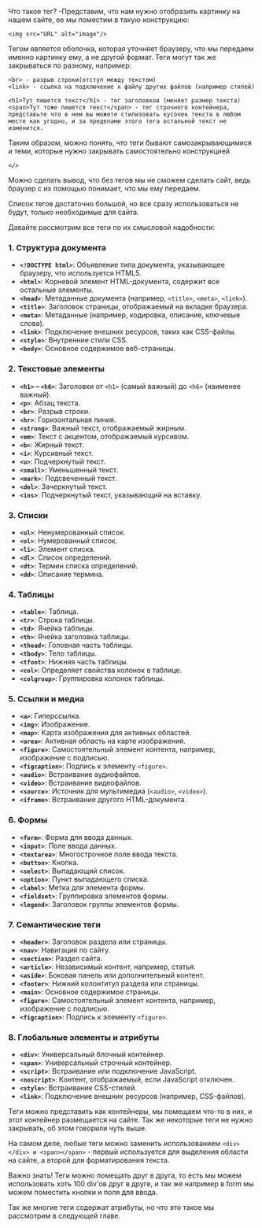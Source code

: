 Что такое тег? -Представим, что нам нужно отобразить картинку на нашем сайте, ее мы поместим в такую конструкцию: 
```
<img src="URL" alt="image"/>
```
Тегом является оболочка, которая уточняет браузеру, что мы передаем именно картинку ему, а не другой формат. Теги могут так же закрываться по разному, например:
```
<br> - разрыв строки(отступ между текстом)
<link> - ссылка на подключение к файлу других файлов (например стилей)

<h1>Тут пишется текст</h1> - тег заголовков (меняет размер текста)
<span>Тут тоже пишется текст</span> - тег строчного контейнера, представьте что в нем вы можете стилизовать кусочек текста в любом месте как угодно, и за пределами этого тега остальной текст не изменится.
```
Таким образом, можно понять, что теги бывают самозакрывающимися и теми, которые нужно закрывать самостоятельно конструкцией 
```
</>
```

Можно сделать вывод, что без тегов мы не сможем сделать сайт, ведь браузер с их помощью понимает, что мы ему передаем.

Список тегов достаточно большой, но все сразу использоваться не будут, только необходимые для сайта. 

Давайте рассмотрим все теги по их смысловой надобности:
### **1. Структура документа**

- **`<!DOCTYPE html>`**: Объявление типа документа, указывающее браузеру, что используется HTML5.
- **`<html>`**: Корневой элемент HTML-документа, содержит все остальные элементы.
- **`<head>`**: Метаданные документа (например, `<title>`, `<meta>`, `<link>`).
- **`<title>`**: Заголовок страницы, отображаемый на вкладке браузера.
- **`<meta>`**: Метаданные (например, кодировка, описание, ключевые слова).
- **`<link>`**: Подключение внешних ресурсов, таких как CSS-файлы.
- **`<style>`**: Внутренние стили CSS.
- **`<body>`**: Основное содержимое веб-страницы.

### 2. **Текстовые элементы**

- **`<h1>` – `<h6>`**: Заголовки от `<h1>` (самый важный) до `<h6>` (наименее важный).
- **`<p>`**: Абзац текста.
- **`<br>`**: Разрыв строки.
- **`<hr>`**: Горизонтальная линия.
- **`<strong>`**: Важный текст, отображаемый жирным.
- **`<em>`**: Текст с акцентом, отображаемый курсивом.
- **`<b>`**: Жирный текст.
- **`<i>`**: Курсивный текст.
- **`<u>`**: Подчеркнутый текст.
- **`<small>`**: Уменьшенный текст.
- **`<mark>`**: Подсвеченный текст.
- **`<del>`**: Зачеркнутый текст.
- **`<ins>`**: Подчеркнутый текст, указывающий на вставку.

### 3. **Списки**

- **`<ul>`**: Ненумерованный список.
- **`<ol>`**: Нумерованный список.
- **`<li>`**: Элемент списка.
- **`<dl>`**: Список определений.
- **`<dt>`**: Термин списка определений.
- **`<dd>`**: Описание термина.

### 4. **Таблицы**

- **`<table>`**: Таблица.
- **`<tr>`**: Строка таблицы.
- **`<td>`**: Ячейка таблицы.
- **`<th>`**: Ячейка заголовка таблицы.
- **`<thead>`**: Головная часть таблицы.
- **`<tbody>`**: Тело таблицы.
- **`<tfoot>`**: Нижняя часть таблицы.
- **`<col>`**: Определяет свойства колонок в таблице.
- **`<colgroup>`**: Группировка колонок таблицы.

### 5. **Ссылки и медиа**

- **`<a>`**: Гиперссылка.
- **`<img>`**: Изображение.
- **`<map>`**: Карта изображения для активных областей.
- **`<area>`**: Активная область на карте изображения.
- **`<figure>`**: Самостоятельный элемент контента, например, изображение с подписью.
- **`<figcaption>`**: Подпись к элементу `<figure>`.
- **`<audio>`**: Встраивание аудиофайлов.
- **`<video>`**: Встраивание видеофайлов.
- **`<source>`**: Источник для мультимедиа (`<audio>`, `<video>`).
- **`<iframe>`**: Встраивание другого HTML-документа.

### 6. **Формы**

- **`<form>`**: Форма для ввода данных.
- **`<input>`**: Поле ввода данных.
- **`<textarea>`**: Многострочное поле ввода текста.
- **`<button>`**: Кнопка.
- **`<select>`**: Выпадающий список.
- **`<option>`**: Пункт выпадающего списка.
- **`<label>`**: Метка для элемента формы.
- **`<fieldset>`**: Группировка элементов формы.
- **`<legend>`**: Заголовок группы элементов формы.

### 7. **Семантические теги**

- **`<header>`**: Заголовок раздела или страницы.
- **`<nav>`**: Навигация по сайту.
- **`<section>`**: Раздел сайта.
- **`<article>`**: Независимый контент, например, статья.
- **`<aside>`**: Боковая панель или дополнительный контент.
- **`<footer>`**: Нижний колонтитул раздела или страницы.
- **`<main>`**: Основное содержимое страницы.
- **`<figure>`**: Самостоятельный элемент контента, например, изображение с подписью.
- **`<figcaption>`**: Подпись к элементу `<figure>`.

### 8. **Глобальные элементы и атрибуты**

- **`<div>`**: Универсальный блочный контейнер.
- **`<span>`**: Универсальный строчный контейнер.
- **`<script>`**: Встраивание или подключение JavaScript.
- **`<noscript>`**: Контент, отображаемый, если JavaScript отключен.
- **`<style>`**: Встраивание CSS-стилей.
- **`<link>`**: Подключение внешних ресурсов (например, CSS-файлов).

Теги можно представить как контейнеры, мы помещаем что-то в них, и этот контейнер размещается на сайте. Так же некоторые теги не нужно закрывать, об этом говорили чуть выше. 

На самом деле, любые теги можно заменить использованием `<div></div> и <span></span>` - первый используется для выделения области на сайте, а второй для форматирования текста.

Важно знать! Теги можно помещать друг в друга, то есть мы можем использовать хоть 100 div'ов друг в друге, и так же например в form мы можем поместить кнопки и поля для ввода.

Так же многие теги содержат атрибуты, но что это такое мы рассмотрим в следующей главе.